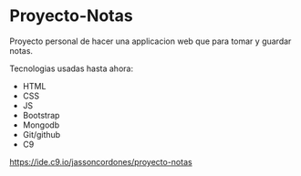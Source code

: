 # Proyecto-Notas

Proyecto personal de hacer una applicacion web que para tomar y guardar notas. 

Tecnologias usadas hasta ahora:
- HTML
- CSS
- JS
- Bootstrap
- Mongodb
- Git/github
- C9

https://ide.c9.io/jassoncordones/proyecto-notas
